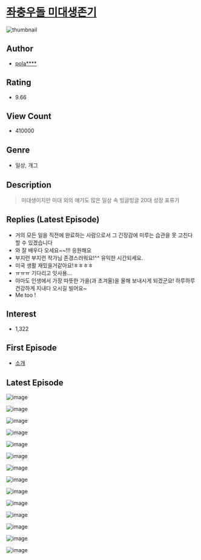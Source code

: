 # [좌충우돌 미대생존기](https://comic.naver.com/bestChallenge/list?titleId=789803)
![thumbnail](https://image-comic.pstatic.net/user_contents_data/challenge_comic/2022/03/27/353374/thumbnail_202x164db373cc1_aefb_4157_9bde_fae6fa5c0ce6_00002912.JPEG)

## Author
- [pola****](https://comic.naver.com/artistTitle?id=353374)

## Rating
- 9.66

## View Count
- 410000

## Genre
- 일상, 개그

## Description
> 미대생이지만 미대 외의 얘기도 많은 일상 속 빙글빙글 20대 성장 표류기

## Replies (Latest Episode)
- 거의 모든 일을 직전에 완료하는 사람으로서 그 긴장감에 미루는 습관을 못 고친다 할 수 있겠습니다
- 와 잘 배우다 오세요~~!!! 응원해요
- 부지런 부지런 작가님 존경스러워요!^^ 유익한 시간되세요.
- 미국 생활 재밌을거같아요!ㅎㅎㅎㅎ
- ㅠㅠㅠ 기다리고 잇사용...
- 아마도 인생에서 가장 따뜻한 가을(과 초겨울)을 올해 보내시게 되겠군요! 하루하루 건강하게 지내다 오시길 빌어요~
- Me too !

## Interest
- 1,322

## First Episode
- [소개](https://comic.naver.com/bestChallenge/detail?titleId=789803&no=1)

## Latest Episode
![image](https://image-comic.pstatic.net/user_contents_data/challenge_comic/2022/09/17/353374/upload_3616726097598166320.jpeg)

![image](https://image-comic.pstatic.net/user_contents_data/challenge_comic/2022/09/17/353374/upload_7293923954928410982.jpeg)

![image](https://image-comic.pstatic.net/user_contents_data/challenge_comic/2022/09/17/353374/upload_3703756810817124708.jpeg)

![image](https://image-comic.pstatic.net/user_contents_data/challenge_comic/2022/09/17/353374/upload_7090465926170436145.jpeg)

![image](https://image-comic.pstatic.net/user_contents_data/challenge_comic/2022/09/17/353374/upload_3618752471707640624.jpeg)

![image](https://image-comic.pstatic.net/user_contents_data/challenge_comic/2022/09/17/353374/upload_3905519398671628133.jpeg)

![image](https://image-comic.pstatic.net/user_contents_data/challenge_comic/2022/09/17/353374/upload_3907262149518832178.jpeg)

![image](https://image-comic.pstatic.net/user_contents_data/challenge_comic/2022/09/17/353374/upload_3774408348577391667.jpeg)

![image](https://image-comic.pstatic.net/user_contents_data/challenge_comic/2022/09/17/353374/upload_4050201929663591729.jpeg)

![image](https://image-comic.pstatic.net/user_contents_data/challenge_comic/2022/09/17/353374/upload_3991377172834105698.jpeg)

![image](https://image-comic.pstatic.net/user_contents_data/challenge_comic/2022/09/17/353374/upload_3834024955645015865.jpeg)

![image](https://image-comic.pstatic.net/user_contents_data/challenge_comic/2022/09/17/353374/upload_3544956575606649189.jpeg)

![image](https://image-comic.pstatic.net/user_contents_data/challenge_comic/2022/09/17/353374/upload_7365975176056563248.jpeg)

![image](https://image-comic.pstatic.net/user_contents_data/challenge_comic/2022/09/17/353374/upload_3832951647596263222.jpeg)
